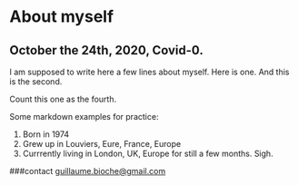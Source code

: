 # About myself
## October the 24th, 2020, Covid-0.
I am supposed to write here a few lines about myself.
Here is one.
And this is the second.

Count this one as the fourth.

Some markdown examples for practice:
1. Born in 1974
2. Grew up in Louviers, Eure, France, Europe
3. Currrently living in London, UK, Europe for still a few months. Sigh.

###contact
guillaume.bioche@gmail.com
